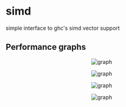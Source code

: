 simd
====

simple interface to ghc's simd vector support


Performance graphs
-------

<p align=center>
<img src="https://raw.githubusercontent.com/mikeizbicki/simd/blob/master/examples/summary16000.png" alt="graph" />
</p>

<p align=center>
<img src="https://raw.githubusercontent.com/mikeizbicki/simd/blob/master/examples/summary1600.png" alt="graph" />
</p>

<p align=center>
<img src="https://raw.githubusercontent.com/mikeizbicki/simd/blob/master/examples/summary160.png" alt="graph" />
</p>

<p align=center>
<img src="https://raw.githubusercontent.com/mikeizbicki/simd/blob/master/examples/summary16.png" alt="graph" />
</p>
